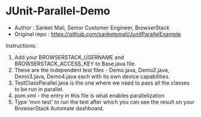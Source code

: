 # JUnit-Parallel-Demo

 - Author : Sanket Mali, Senior Customer Engineer, BrowserStack 
 - Original repo : https://github.com/sanketsmali/JunitParallelExample

Instructions:

1. Add your BROWSERSTACK_USERNAME and BROWSERSTACK_ACCESS_KEY to Base.java file. 
2. These are the independent test files - Demo.java, Demo2.java, Demo3.java, Demo4.java each with its own device capabilities. 
3. TestClassParallel.java is the one where we need to pass all the classes to be run in parallel. 
4. pom.xml - the entry in this file is what enables parallelization
5. Type 'mvn test' to run the test after which you can see the result on your BrowserStack Automate dashboard.
